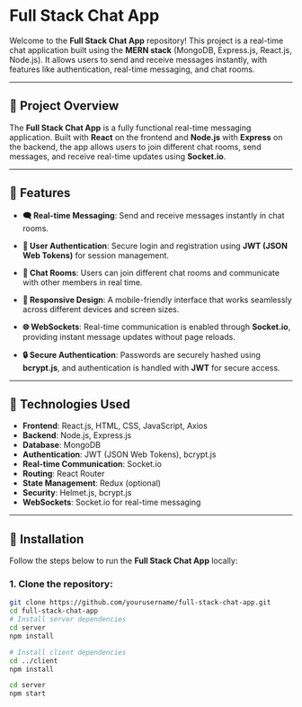 # **Full Stack Chat App**

Welcome to the **Full Stack Chat App** repository! This project is a real-time chat application built using the **MERN stack** (MongoDB, Express.js, React.js, Node.js). It allows users to send and receive messages instantly, with features like authentication, real-time messaging, and chat rooms.

---

## **🔹 Project Overview**

The **Full Stack Chat App** is a fully functional real-time messaging application. Built with **React** on the frontend and **Node.js** with **Express** on the backend, the app allows users to join different chat rooms, send messages, and receive real-time updates using **Socket.io**.

---

## **🔹 Features**

- **🗨️ Real-time Messaging**: Send and receive messages instantly in chat rooms.
  
- **🔑 User Authentication**: Secure login and registration using **JWT (JSON Web Tokens)** for session management.
  
- **💬 Chat Rooms**: Users can join different chat rooms and communicate with other members in real time.
  
- **📱 Responsive Design**: A mobile-friendly interface that works seamlessly across different devices and screen sizes.
  
- **🌐 WebSockets**: Real-time communication is enabled through **Socket.io**, providing instant message updates without page reloads.
  
- **🔒 Secure Authentication**: Passwords are securely hashed using **bcrypt.js**, and authentication is handled with **JWT** for secure access.

---

## **🔹 Technologies Used**

- **Frontend**: React.js, HTML, CSS, JavaScript, Axios
- **Backend**: Node.js, Express.js
- **Database**: MongoDB
- **Authentication**: JWT (JSON Web Tokens), bcrypt.js
- **Real-time Communication**: Socket.io
- **Routing**: React Router
- **State Management**: Redux (optional)
- **Security**: Helmet.js, bcrypt.js
- **WebSockets**: Socket.io for real-time messaging

---

## **🔹 Installation**

Follow the steps below to run the **Full Stack Chat App** locally:

### 1. Clone the repository:
```bash
git clone https://github.com/yourusername/full-stack-chat-app.git
cd full-stack-chat-app
# Install server dependencies
cd server
npm install

# Install client dependencies
cd ../client
npm install

cd server
npm start
